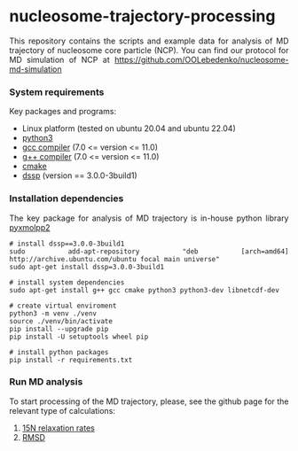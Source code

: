 <div align="justify">

# nucleosome-trajectory-processing

This repository contains the scripts and example data for analysis of MD trajectory of nucleosome core particle (NCP).
You can find our protocol for MD simulation of NCP at https://github.com/OOLebedenko/nucleosome-md-simulation

### System requirements

Key packages and programs:

- Linux platform (tested on ubuntu 20.04 and ubuntu 22.04)
- [python3](https://www.python.org/)
- [gcc compiler](https://gcc.gnu.org/) (7.0 <= version <= 11.0)
- [g++ compiler](https://gcc.gnu.org/) (7.0 <= version <= 11.0)
- [cmake](https://www.gnu.org/software/make/manual/make.html)
- [dssp](https://swift.cmbi.umcn.nl/gv/dssp/) (version == 3.0.0-3build1)

### Installation dependencies

The key package for analysis of MD trajectory is in-house python
library [pyxmolpp2](https://sizmailov.github.io/pyxmolpp2/api/python/install.html)

```code-block:: bash
# install dssp==3.0.0-3build1
sudo add-apt-repository "deb [arch=amd64] http://archive.ubuntu.com/ubuntu focal main universe"
sudo apt-get install dssp=3.0.0-3build1

# install system dependencies
sudo apt-get install g++ gcc cmake python3 python3-dev libnetcdf-dev 

# create virtual enviroment
python3 -m venv ./venv
source ./venv/bin/activate
pip install --upgrade pip
pip install -U setuptools wheel pip

# install python packages
pip install -r requirements.txt
```

### Run MD analysis

To start processing of the MD trajectory, please, see the github page for the relevant type of calculations:

1) [15N relaxation rates](15N_relaxation_rates/README.md)
2) [RMSD](RMSD/README.md)

</div>



